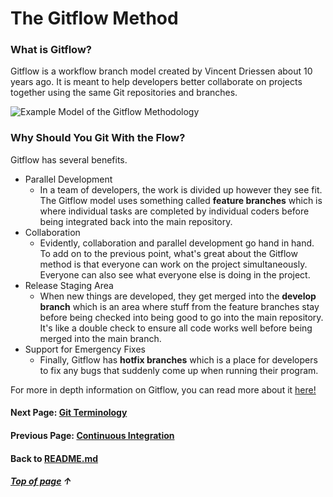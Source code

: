# The Gitflow Method


### What is Gitflow? 
Gitflow is a workflow branch model created by Vincent Driessen about 10 years ago. 
It is meant to help developers better collaborate on projects together using the same Git repositories and branches.

![Example Model of the Gitflow Methodology](https://i2.wp.com/lanziani.com/slides/gitflow/images/gitflow_1.png)

### Why Should You Git With the Flow?
Gitflow has several benefits.
* Parallel Development
  * In a team of developers, the work is divided up however they see fit.
    The Gitflow model uses something called **feature branches** which is where individual tasks are completed by individual coders
    before being integrated back into the main repository.
* Collaboration
  * Evidently, collaboration and parallel development go hand in hand. To add on to the previous point, 
    what's great about the Gitflow method is that everyone can work on the project simultaneously.
    Everyone can also see what everyone else is doing in the project.
* Release Staging Area
  * When new things are developed, they get merged into the **develop branch** which is an area
    where stuff from the feature branches stay before being checked into being good to go into the main repository.
    It's like a double check to ensure all code works well before being merged into the main branch.
* Support for Emergency Fixes
    * Finally, Gitflow has **hotfix branches** which is a place for developers to fix any bugs that suddenly come up
    when running their program.

For more in depth information on Gitflow, you can read more about it [here!](https://datasift.github.io/gitflow/IntroducingGitFlow.html) 

#### Next Page: [Git Terminology](https://github.com/vfm2/is601-miniproject/blob/main/gitTermsPage.md)
#### Previous Page: [Continuous Integration](https://github.com/vfm2/is601-miniproject/blob/main/contInt.md)
#### Back to [README.md](https://github.com/vfm2/is601-miniproject/blob/main/README.md)

##### [Top of page](#Git-Terminology) &#8593;
